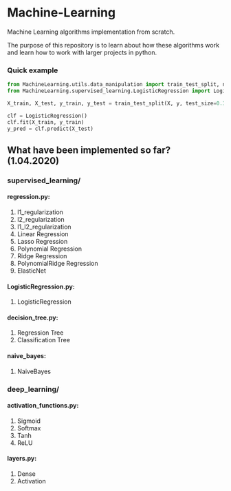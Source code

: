 # Machine-Learning
Machine Learning algorithms implementation from scratch. 

The purpose of this repository is to learn about how these algorithms work and learn how to work with larger projects in python.
### Quick example
```python
from MachineLearning.utils.data_manipulation import train_test_split, normalize
from MachineLearning.supervised_learning.LogisticRegression import LogisticRegression

X_train, X_test, y_train, y_test = train_test_split(X, y, test_size=0.33, seed=1)

clf = LogisticRegression()
clf.fit(X_train, y_train)
y_pred = clf.predict(X_test)
```

## What have been implemented so far? (1.04.2020)

### supervised_learning/

#### regression.py:
1) l1_regularization
2) l2_regularization
3) l1_l2_regularization
4) Linear Regression
5) Lasso Regression
6) Polynomial Regression
7) Ridge Regression
8) PolynomialRidge Regression
9) ElasticNet

#### LogisticRegression.py:
1) LogisticRegression
 
#### decision_tree.py:
1) Regression Tree
2) Classification Tree

#### naive_bayes:
1) NaiveBayes

### deep_learning/

#### activation_functions.py: 
1) Sigmoid
2) Softmax
3) Tanh
4) ReLU
  
#### layers.py:
1) Dense
2) Activation
